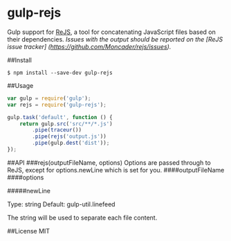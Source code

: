 gulp-rejs
=========

Gulp support for [ReJS](https://github.com/Moncader/rejs), a tool for concatenating JavaScript files based on their dependencies.
*Issues with the output should be reported on the [ReJS issue tracker] (https://github.com/Moncader/rejs/issues).*

##Install
```
$ npm install --save-dev gulp-rejs
```

##Usage
```javascript
var gulp = require('gulp');
var rejs = require('gulp-rejs');

gulp.task('default', function () {
    return gulp.src('src/**/*.js')
        .pipe(traceur())
        .pipe(rejs('output.js'))
        .pipe(gulp.dest('dist'));
});
```

##API
###rejs(outputFileName, options)
Options are passed through to ReJS, except for options.newLine which is set for you.
####outputFileName
####options

#####newLine

Type: string
Default: gulp-util.linefeed

The string will be used to separate each file content.

##License
MIT
